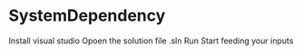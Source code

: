 # SystemDependency
 Install visual studio
 Opoen the solution file .sln
 Run 
 Start feeding your inputs
